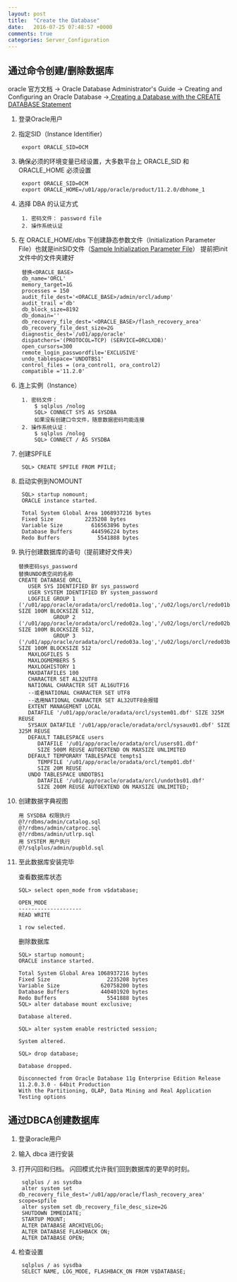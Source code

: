 ```yaml
---
layout: post
title:  "Create the Database"
date:   2016-07-25 07:48:57 +0000
comments: true
categories: Server_Configuration
---
```


## 通过命令创建/删除数据库 ##
oracle 官方文档 -> Oracle Database Administrator's Guide -> Creating and Configuring an Oracle Database ->[ Creating a Database with the CREATE DATABASE Statement](http://docs.oracle.com/cd/E11882_01/server.112/e25494/create.htm#ADMIN11074)

1. 登录Oracle用户

2. 指定SID（Instance Identifier）

    	export ORACLE_SID=OCM

3. 确保必须的环境变量已经设置，大多数平台上 ORACLE_SID 和 ORACLE_HOME 必须设置
		
		export ORACLE_SID=OCM
		export ORACLE_HOME=/u01/app/oracle/product/11.2.0/dbhome_1

4. 选择 DBA 的认证方式
		
		1. 密码文件： password file
		2. 操作系统认证
		
5. 在 ORACLE_HOME/dbs 下创建静态参数文件（Initialization Parameter File）也就是initSID文件（[Sample Initialization Parameter File](http://docs.oracle.com/cd/E11882_01/server.112/e25494/create.htm#ADMIN11112)）
提前把init文件中的文件夹建好

		替换<ORACLE_BASE>
		db_name='ORCL'
		memory_target=1G
		processes = 150
		audit_file_dest='<ORACLE_BASE>/admin/orcl/adump'
		audit_trail ='db'
		db_block_size=8192
		db_domain=''
		db_recovery_file_dest='<ORACLE_BASE>/flash_recovery_area'
		db_recovery_file_dest_size=2G
		diagnostic_dest='/u01/app/oracle'
		dispatchers='(PROTOCOL=TCP) (SERVICE=ORCLXDB)'
		open_cursors=300 
		remote_login_passwordfile='EXCLUSIVE'
		undo_tablespace='UNDOTBS1'
		control_files = (ora_control1, ora_control2)
		compatible ='11.2.0'


6. 连上实例（Instance）

		1. 密码文件：
			$ sqlplus /nolog
			SQL> CONNECT SYS AS SYSDBA
			如果没有创建口令文件，随意数据密码均能连接
		2. 操作系统认证：
			$ sqlplus /nolog
			SQL> CONNECT / AS SYSDBA
7. 创建SPFILE
		
		SQL> CREATE SPFILE FROM PFILE;
		
8. 启动实例到NOMOUNT

		SQL> startup nomount;
		ORACLE instance started.
		
		Total System Global Area 1068937216 bytes
		Fixed Size		    2235208 bytes
		Variable Size		  616563896 bytes
		Database Buffers	  444596224 bytes
		Redo Buffers		    5541888 bytes

10. 执行创建数据库的语句（提前建好文件夹）
		
		替换密码sys_password
		替换UNDO表空间的名称
		CREATE DATABASE ORCL
		   USER SYS IDENTIFIED BY sys_password
		   USER SYSTEM IDENTIFIED BY system_password
		   LOGFILE GROUP 1 ('/u01/app/oracle/oradata/orcl/redo01a.log','/u02/logs/orcl/redo01b.log') SIZE 100M BLOCKSIZE 512,
		           GROUP 2 ('/u01/app/oracle/oradata/orcl/redo02a.log','/u02/logs/orcl/redo02b.log') SIZE 100M BLOCKSIZE 512,
		           GROUP 3 ('/u01/app/oracle/oradata/orcl/redo03a.log','/u02/logs/orcl/redo03b.log') SIZE 100M BLOCKSIZE 512
		   MAXLOGFILES 5
		   MAXLOGMEMBERS 5
		   MAXLOGHISTORY 1
		   MAXDATAFILES 100
		   CHARACTER SET AL32UTF8
		   NATIONAL CHARACTER SET AL16UTF16
		   --或者NATIONAL CHARACTER SET UTF8
		   --选用NATIONAL CHARACTER SET AL32UTF8会报错
		   EXTENT MANAGEMENT LOCAL
		   DATAFILE '/u01/app/oracle/oradata/orcl/system01.dbf' SIZE 325M REUSE
		   SYSAUX DATAFILE '/u01/app/oracle/oradata/orcl/sysaux01.dbf' SIZE 325M REUSE
		   DEFAULT TABLESPACE users
		      DATAFILE '/u01/app/oracle/oradata/orcl/users01.dbf'
		      SIZE 500M REUSE AUTOEXTEND ON MAXSIZE UNLIMITED
		   DEFAULT TEMPORARY TABLESPACE tempts1
		      TEMPFILE '/u01/app/oracle/oradata/orcl/temp01.dbf'
		      SIZE 20M REUSE
		   UNDO TABLESPACE UNDOTBS1
		      DATAFILE '/u01/app/oracle/oradata/orcl/undotbs01.dbf'
		      SIZE 200M REUSE AUTOEXTEND ON MAXSIZE UNLIMITED;

11. 创建数据字典视图

		用 SYSDBA 权限执行
		@?/rdbms/admin/catalog.sql
		@?/rdbms/admin/catproc.sql
		@?/rdbms/admin/utlrp.sql
		用 SYSTEM 用户执行
		@?/sqlplus/admin/pupbld.sql

12. 至此数据库安装完毕
 
	查看数据库状态

	    SQL> select open_mode from v$database;
	    
	    OPEN_MODE
	    --------------------
	    READ WRITE
	    
	    1 row selected.

	删除数据库

		SQL> startup nomount;
		ORACLE instance started.
		
		Total System Global Area 1068937216 bytes
		Fixed Size                  2235208 bytes
		Variable Size             620758200 bytes
		Database Buffers          440401920 bytes
		Redo Buffers                5541888 bytes
		SQL> alter database mount exclusive;
	
		Database altered.
		
		SQL> alter system enable restricted session;
		
		System altered.
		
		SQL> drop database;
		
		Database dropped.
		
		Disconnected from Oracle Database 11g Enterprise Edition Release 11.2.0.3.0 - 64bit Production
		With the Partitioning, OLAP, Data Mining and Real Application Testing options


## 通过DBCA创建数据库 ##
1. 登录oracle用户 

2. 输入 dbca 进行安装

3. 打开闪回和归档。 闪回模式允许我们回到数据库的更早的时刻。


		sqlplus / as sysdba
		alter system set db_recovery_file_dest='/u01/app/oracle/flash_recovery_area' scope=spfile
		alter system set db_recovery_file_desc_size=2G
		SHUTDOWN IMMEDIATE;
		STARTUP MOUNT;
		ALTER DATABASE ARCHIVELOG;
		ALTER DATABASE FLASHBACK ON;
		ALTER DATABASE OPEN;

4. 检查设置


		sqlplus / as sysdba
		SELECT NAME, LOG_MODE, FLASHBACK_ON FROM V$DATABASE;